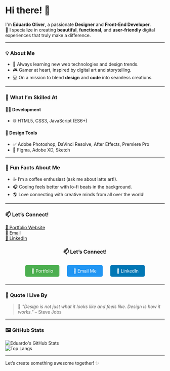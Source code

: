 # Hi there! 👋  

I'm **Eduardo Oliver**, a passionate **Designer** and **Front-End Developer**.  
🎨 I specialize in creating **beautiful**, **functional**, and **user-friendly** digital experiences that truly make a difference.  

---

### 💡 **About Me**  
- 🌱 Always learning new web technologies and design trends.  
- 🎮 Gamer at heart, inspired by digital art and storytelling.  
- 💻 On a mission to blend **design** and **code** into seamless creations.  

---

### 🎯 **What I’m Skilled At**  
#### 👨‍💻 **Development**  
- 🌐 HTML5, CSS3, JavaScript (ES6+)  

#### 🎨 **Design Tools**  
- ✅ Adobe Photoshop, DaVinci Resolve, After Effects, Premiere Pro  
- 🎨 Figma, Adobe XD, Sketch  

---

### 🎉 **Fun Facts About Me**  
- ☕ I’m a coffee enthusiast (ask me about latte art!).  
- 🎧 Coding feels better with lo-fi beats in the background.  
- 🌎 Love connecting with creative minds from all over the world!  

---

### 📫 **Let’s Connect!**  
[💼 Portfolio Website](https://www.suro.com.br)  
[💌 Email](mailto:edu.oliver@suro.com.br)  
[🔗 LinkedIn](https://www.linkedin.com/in/eduolivr/)  

<div id="lets-connect" style="text-align: center; margin-top: 20px;">
  <h3>📫 Let’s Connect!</h3>
  <a href="https://www.suro.com.br" style="display: inline-block; margin: 10px; padding: 10px 20px; background-color: #4CAF50; color: white; text-decoration: none; border-radius: 5px;">💼 Portfolio</a>
  <a href="mailto:edu.oliver@suro.com.br" style="display: inline-block; margin: 10px; padding: 10px 20px; background-color: #2196F3; color: white; text-decoration: none; border-radius: 5px;">💌 Email Me</a>
  <a href="https://www.linkedin.com/in/eduolivr/" style="display: inline-block; margin: 10px; padding: 10px 20px; background-color: #0077B5; color: white; text-decoration: none; border-radius: 5px;">🔗 LinkedIn</a>
</div>


---

### 🌟 **Quote I Live By**  
> 🚀 *"Design is not just what it looks like and feels like. Design is how it works."* – Steve Jobs  

---

### 🖼️ **GitHub Stats**  
![Eduardo's GitHub Stats](https://github-readme-stats.vercel.app/api?username=eduoliver&show_icons=true&theme=radical)  
![Top Langs](https://github-readme-stats.vercel.app/api/top-langs/?username=eduoliver&layout=compact&theme=radical)  

---

Let’s create something awesome together! ✨
